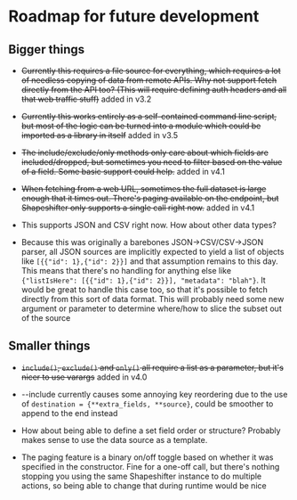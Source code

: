 # Roadmap for future development

## Bigger things

* ~~Currently this requires a file source for everything, which requires a lot of needless copying of data from remote APIs. Why not support fetch directly from the API too? (This will require defining auth headers and all that web traffic stuff)~~ added in v3.2
* ~~Currently this works entirely as a self-contained command line script, but most of the logic can be turned into a module which could be imported as a library in itself~~ added in v3.5
* ~~The include/exclude/only methods only care about which fields are included/dropped, but sometimes you need to filter based on the value of a field. Some basic support could help.~~ added in v4.1
* ~~When fetching from a web URL, sometimes the full dataset is large enough that it times out. There's paging available on the endpoint, but Shapeshifter only supports a single call right now.~~ added in v4.1

* This supports JSON and CSV right now. How about other data types?
* Because this was originally a barebones JSON->CSV/CSV->JSON parser, all JSON sources are implicitly expected to yield a list of objects like `[{{"id": 1},{"id": 2}}]` and that assumption remains to this day. This means that there's no handling for anything else like `{"listIsHere": [{{"id": 1},{"id": 2}}], "metadata": "blah"}`. It would be great to handle this case too, so that it's possible to fetch directly from this sort of data format. This will probably need some new argument or parameter to determine where/how to slice the subset out of the source

## Smaller things

* ~~`include()`, `exclude()` and `only()` all require a list as a parameter, but it's nicer to use varargs~~ added in v4.0

* --include currently causes some annoying key reordering due to the use of `destination = {**extra_fields, **source}`, could be smoother to append to the end instead
* How about being able to define a set field order or structure? Probably makes sense to use the data source as a template.
* The paging feature is a binary on/off toggle based on whether it was specified in the constructor. Fine for a one-off call, but there's nothing stopping you using the same Shapeshifter instance to do multiple actions, so being able to change that during runtime would be nice
